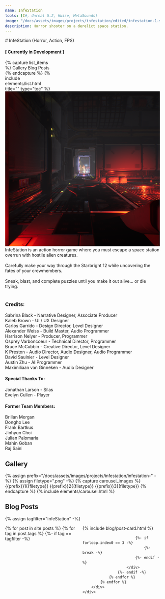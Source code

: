 ```yaml
---
name: InfeStation
tools: [C#, Unreal 5.2, Wwise, MetaSounds]
image: "/docs/assets/images/projects/infestation/edited/infestation-1-square.png"
description: Horror shooter on a derelict space station.
---
```


<div class="row">
<div class="col" style="min-width:300px; " markdown="1">
# InfeStation
(Horror, Action, FPS)

#### [ Currently in Development ]
</div>
<div class="col">
</div>
<div class="col" style="max-width:30%;">
{% capture list_items %}
Gallery
Blog Posts
{% endcapture %}
{% include elements/list.html title="" type="toc" %}
</div>
</div>

<div class="row">
<div class="col">
<img src="/docs/assets/images/projects/infestation/edited/infestation-1-square.png" alt="Title Image">
</div>
<div class="col">
InfeStation is an action horror game where you must escape a space station overrun with hostile alien creatures.<br><br>
Carefully make your way through the Starbright 12 while uncovering the fates of your crewmembers.<br><br>
Sneak, blast, and complete puzzles until you make it out alive... or die trying.<br><br>
</div>
</div>

### Credits:

Sabrina Black - Narrative Designer, Associate Producer\
Kaleb Brown - UI / UX Designer\
Carlos Garrido - Design Director, Level Designer\
Alexander Weiss - Build Master, Audio Programmer\
Harrison Neiyer - Producer, Programmer\
Osprey Varboncoeur - Technical Director, Programmer\
Bruce McCubbin - Creative Director, Level Designer\
K Preston - Audio Director, Audio Designer, Audio Programmer\
David Saulnier - Level Designer\
Austin Zhu - AI Programmer\
Maximiliaan van Ginneken - Audio Designer

#### Special Thanks To:

Jonathan Larson - Silas\
Evelyn Cullen - Player

#### Former Team Members:

Brillan Morgan\
Dongho Lee\
Frank Bartkus\
Jinhyun Choi\
Julian Palomaria\
Mahin Goban\
Raj Saini

## Gallery
{% assign prefix="/docs/assets/images/projects/infestation/infestation-" -%}
{% assign filetype=".png" -%}
{% capture carousel_images %}
{{prefix}}1{{filetype}}
{{prefix}}2{{filetype}}
{{prefix}}3{{filetype}}
{% endcapture %}
{% include elements/carousel.html %}

## Blog Posts
{% assign tagfilter="InfeStation" -%}
<div style="max-width: 1fr">
    <div class="row">
        <div class="container-fluid" style="display: grid; grid-template-columns: repeat(auto-fit, minmax(200px, 1fr));">
            {% for post in site.posts %}
                {% for tag in post.tags %}
                    {%- if tag == tagfilter -%}
                        <div class="col pl-1 pr-1">
                            {% include blog/post-card.html %}

                            {%- if forloop.index0 == 3 -%}
                                {%- break -%}
                            {%- endif -%}
                        </div>
                    {%- endif -%}
                {% endfor %}
            {% endfor %}
        </div>
    </div>
</div>